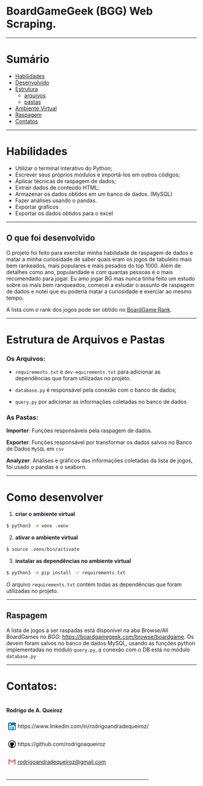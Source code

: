 # BoardGameGeek (BGG) Web Scraping.

---

# Sumário

- [Habilidades](#habilidades)
- [Desenvolvido](#o-que-foi-desenvolvido)
- [Estrutura](#estrutura-de-arquivos-e-pastas)
  - [arquivos](#os-arquivos)
  - [pastas](#as-pastas)
- [Ambiente Virtual](#como-desenvolver)
- [Raspagem](#raspagem)
- [Contatos](#contatos)
---

# Habilidades

- Utilizar o terminal interativo do Python;
- Escrever seus próprios módulos e importá-los em outros códigos;
- Aplicar técnicas de raspagem de dados;
- Extrair dados de conteúdo HTML;
- Armazenar os dados obtidos em um banco de dados. (MySQL)
- Fazer análises usando o pandas.
- Exportar gráficos
- Exportar os dados obtidos para o excel

---

## O que foi desenvolvido

O projeto foi feito para exercitar minha habilidade de raspagem de dados e matar a minha curiosidade de saber quais eram os jogos de tabuleiro mais bem rankeados, mais populares e mais pesados do top 1000. Além de detalhes como ano, popularidade e com quantas pessoas é o mais recomendado para jogar. 
Eu amo jogar BG mas nunca tinha feito um estudo sobre os mais bem ranqueados, comecei a estudar o assunto de raspagem de dados e notei que eu poderia matar a curiosidade e exerciar ao mesmo tempo.

A lista com o rank dos jogos pode ser obtido no [BoardGame Rank](https://boardgamegeek.com/browse/boardgame).

---

# Estrutura de Arquivos e Pastas

### Os Arquivos:

- `requirements.txt` e `dev-equirements.txt` para adicionar as dependências que foram utilizadas no projeto.

- `database.py` é responsável pela conexão com o banco de dados;

- `query.py` por adicionar as informações coletadas no banco de dados

### As Pastas:

__Importer__: Funções responsáveis pela raspagem de dados.

__Exporter__: Funções responsável por transformar os dados salvos no Banco de Dados `MySQL` em `csv`

__Analyzer__: Análises e gráficos das informações coletadas da lista de jogos, foi usado o pandas e o seaborn.

---

# Como desenvolver


1. **criar o ambiente virtual**

```bash
$ python3 -m venv .venv
```

2. **ativar o ambiente virtual**

```bash
$ source .venv/bin/activate
```

3. **instalar as dependências no ambiente virtual**

```bash
$ python3 -m pip install -r requirements.txt
```

O arquivo `requirements.txt` contém todas as dependências que foram utilizadas no projeto.

---

## Raspagem

A lista de jogos a ser raspadas está disponível na aba Browse/All BoardGames no _BGG_: https://boardgamegeek.com/browse/boardgame.
Os devem foram salvos no banco de dados MySQL, usando as funções python implementadas no módulo `query.py`, a conexão com o DB está no módulo `database.py`

---

# Contatos:

<div style="display: flex; align-items: center; justify-content: space-between;">
  <div>
    <h4> Rodrigo de A. Queiroz </h4>
  <div style="display: flex; align-items: center;">
    <img src="./assets/images/linkedin-logo.png" alt="linkedin-logo" style="width:20px; padding: 5px"/>  https://www.linkedin.com/in/rodrigoandradequeiroz/
  </div>
  <br/>
  <div style="display: flex;align-items: center;">
    <img src="./assets/images/github-logo.png" alt="github-logo" style="width:20px; padding: 5px"/> https://github.com/rodrigoaqueiroz
  </div>
  <br/>
  <div style="display: flex;align-items: center;">
    <img src="./assets/images/email-logo.png" alt="email-logo" style= 'width:20px; padding: 5px'/></img>
    <a href="mailto:rodrigoandradequeiroz@gmail.com">rodrigoandradequeiroz@gmail.com</a>
  </div>
<br/>

---

